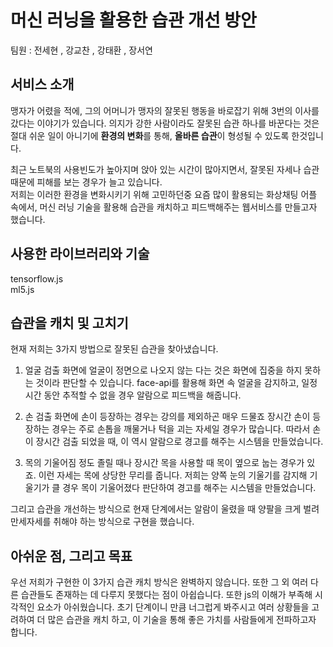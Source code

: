# 머신 러닝을 활용한 습관 개선 방안
팀원 : 전세현 , 강교찬 , 강태환 , 장서연
## 서비스 소개
맹자가 어렸을 적에, 그의 어머니가 맹자의 잘못된 행동을 바로잡기 위해 3번의 이사를 갔다는 이야기가 있습니다. 의지가 강한 사람이라도 잘못된 습관 하나를 바꾼다는 것은 절대 쉬운 일이 아니기에 **환경의 변화**를 통해, **올바른 습관**이 형성될 수 있도록 한것입니다.   

  최근 노트북의 사용빈도가 높아지며 앉아 있는 시간이 많아지면서, 잘못된 자세나 습관 때문에 피해를 보는 경우가 늘고 있습니다.    
저희는 이러한 환경을 변화시키기 위해 고민하던중 요즘 많이 활용되는 화상채팅 어플 속에서, 머신 러닝 기술을 활용해 습관을 캐치하고 피드백해주는 웹서비스를 만들고자 했습니다.

## 사용한 라이브러리와 기술

tensorflow.js  
ml5.js

## 습관을 캐치 및 고치기

현재 저희는 3가지 방법으로 잘못된 습관을 찾아냈습니다.

1. 얼굴 검출
화면에 얼굴이 정면으로 나오지 않는 다는 것은 화면에 집중을 하지 못하는 것이라 판단할 수 있습니다. face-api를 활용해 화면 속 얼굴을 감지하고, 일정 시간 동안 추적할 수 없을 경우 
알람으로 피드백을 해줍니다.

2. 손 검출
화면에 손이 등장하는 경우는 강의를 제외하곤 매우 드물죠 장시간 손이 등장하는 경우는 주로 손톱을 깨물거나 턱을 괴는 자세일 경우가 많습니다. 따라서 손이 장시간 검출 되었을 때, 이 역시 
알람으로 경고를 해주는 시스템을 만들었습니다.

3. 목의 기울어짐 정도
졸릴 때나 장시간 목을 사용할 때 목이 옆으로 눕는 경우가 있죠. 이런 자세는 목에 상당한 무리를 줍니다. 저희는 양쪽 눈의 기울기를 감지해 기울기가 클 경우 목이 기울어졌다 판단하여
경고를 해주는 시스템을 만들었습니다.

그리고 습관을 개선하는 방식으로 현재 단계에서는 알람이 울렸을 때 양팔을 크게 벌려 만세자세를 취해야 하는 방식으로 구현을 했습니다.

## 아쉬운 점, 그리고 목표
우선 저희가 구현한 이 3가지 습관 캐치 방식은 완벽하지 않습니다. 또한 그 외 여러 다른 습관들도 존재하는 데 다루지 못했다는 점이 아쉽습니다. 또한 js의 이해가 부족해 시각적인 요소가 아쉬웠습니다.
초기 단계이니 만큼 너그럽게 봐주시고 여러 상황들을 고려하여 더 많은 습관을 캐치 하고, 이 기술을 통해 좋은 가치를 사람들에게 전파하고자 합니다.

